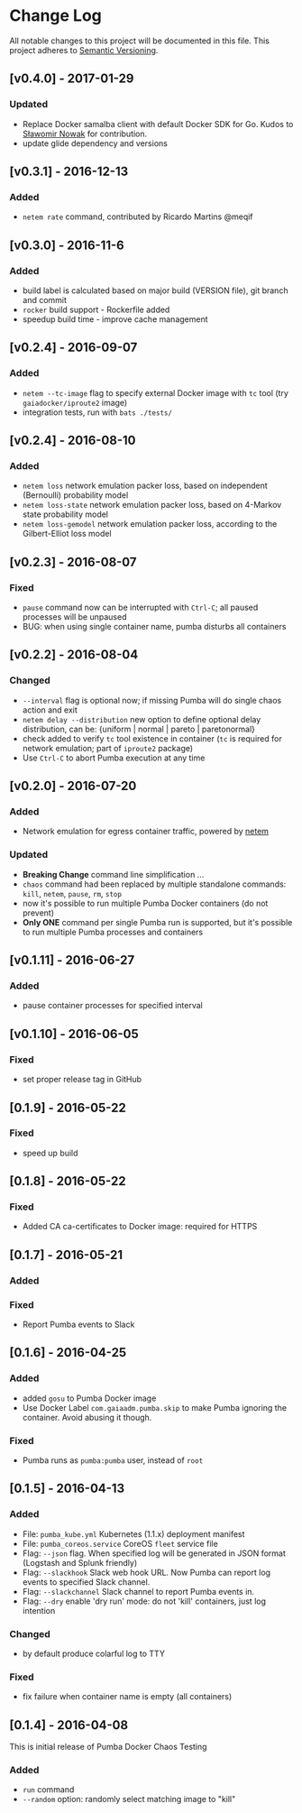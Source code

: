# Change Log
All notable changes to this project will be documented in this file.
This project adheres to [Semantic Versioning](http://semver.org/).

## [v0.4.0] - 2017-01-29
### Updated
- Replace Docker samalba client with default Docker SDK for Go. Kudos to [Sławomir Nowak](https://github.com/slnowak) for contribution.
- update glide dependency and versions

## [v0.3.1] - 2016-12-13
### Added
- `netem rate` command, contributed by Ricardo Martins @meqif

## [v0.3.0] - 2016-11-6
### Added
- build label is calculated based on major build (VERSION file), git branch and commit
- `rocker` build support - Rockerfile added
- speedup build time - improve cache management

## [v0.2.4] - 2016-09-07
### Added
- `netem --tc-image` flag to specify external Docker image with `tc` tool (try `gaiadocker/iproute2` image)
- integration tests, run with `bats ./tests/`

## [v0.2.4] - 2016-08-10
### Added
- `netem loss` network emulation packer loss, based on independent (Bernoulli) probability model
- `netem loss-state` network emulation packer loss, based on 4-Markov state probability model
- `netem loss-gemodel` network emulation packer loss, according to the Gilbert-Elliot loss model

## [v0.2.3] - 2016-08-07
### Fixed
- `pause` command now can be interrupted with `Ctrl-C`; all paused processes will be unpaused
- BUG: when using single container name, pumba disturbs all containers

## [v0.2.2] - 2016-08-04
### Changed
- `--interval` flag is optional now; if missing Pumba will do single chaos action and exit
- `netem delay --distribution` new option to define optional delay distribution, can be: {uniform | normal | pareto |  paretonormal}
- check added to verify `tc` tool existence in container (`tc` is required for network emulation; part of `iproute2` package)
- Use `Ctrl-C` to abort Pumba execution at any time

## [v0.2.0] - 2016-07-20
### Added
- Network emulation for egress container traffic, powered by [netem](http://www.linuxfoundation.org/collaborate/workgroups/networking/netem)
### Updated
- **Breaking Change** command line simplification ...
- `chaos` command had been replaced by multiple standalone commands: `kill`, `netem`, `pause`, `rm`, `stop`
- now it's possible to run multiple Pumba Docker containers (do not prevent)
- **Only ONE** command per single Pumba run is supported, but it's possible to run multiple Pumba processes and containers

## [v0.1.11] - 2016-06-27
### Added
- pause container processes for specified interval

## [v0.1.10] - 2016-06-05
### Fixed
- set proper release tag in GitHub

## [0.1.9] - 2016-05-22
### Fixed
- speed up build

## [0.1.8] - 2016-05-22
### Fixed
- Added CA ca-certificates to Docker image: required for HTTPS

## [0.1.7] - 2016-05-21
### Added
### Fixed
- Report Pumba events to Slack

## [0.1.6] - 2016-04-25
### Added
- added `gosu` to Pumba Docker image
- Use Docker Label `com.gaiaadm.pumba.skip` to make Pumba ignoring the container. Avoid abusing it though.
### Fixed
- Pumba runs as `pumba:pumba` user, instead of `root`

## [0.1.5] - 2016-04-13
### Added
- File: `pumba_kube.yml` Kubernetes (1.1.x) deployment manifest
- File: `pumba_coreos.service` CoreOS `fleet` service file
- Flag: `--json` flag. When specified log will be generated in JSON format (Logstash and Splunk friendly)
- Flag: `--slackhook` Slack web hook URL. Now Pumba can report log events to specified Slack channel.
- Flag: `--slackchannel` Slack channel to report Pumba events in.
- Flag: `--dry` enable 'dry run' mode: do not 'kill' containers, just log intention
### Changed
- by default produce colarful log to TTY
### Fixed
- fix failure when container name is empty (all containers)

## [0.1.4] - 2016-04-08
This is initial release of Pumba Docker Chaos Testing
### Added
- `run` command
- `--random` option: randomly select matching image to "kill"
